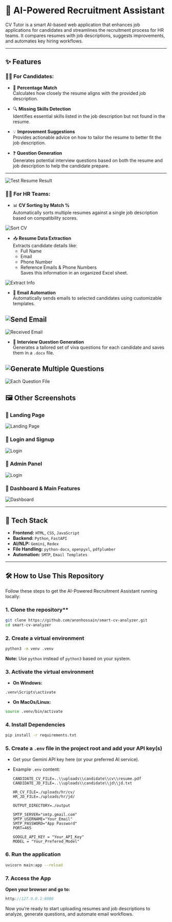 # 🧠 AI-Powered Recruitment Assistant

CV Tutor is a smart AI-based web application that enhances job applications for candidates and streamlines the recruitment process for HR teams. It compares resumes with job descriptions, suggests improvements, and automates key hiring workflows.

---

## ✨ Features

### 👨‍💼 For Candidates:

- 🔢 **Percentage Match**  
  Calculates how closely the resume aligns with the provided job description.

- 🔍 **Missing Skills Detection**  
  Identifies essential skills listed in the job description but not found in the resume.

- 💡 **Improvement Suggestions**  
  Provides actionable advice on how to tailor the resume to better fit the job description.

- ❓ **Question Generation**  
  Generates potential interview questions based on both the resume and job description to help the candidate prepare.

---
![Test Resume Result](https://github.com/anonhossain/cv_project/blob/main/screenshots/12%20Test%20resume%20result.PNG)

### 🧑‍💻 For HR Teams:

- 📊 **CV Sorting by Match %**  
  Automatically sorts multiple resumes against a single job description based on compatibility scores.

![Sort CV](https://github.com/anonhossain/cv_project/blob/main/screenshots/5.%20Analyze%20CV.PNG)

- 📥 **Resume Data Extraction**  
  Extracts candidate details like:
  - Full Name
  - Email
  - Phone Number
  - Reference Emails & Phone Numbers  
  Saves this information in an organized Excel sheet.

![Extract Info](https://github.com/anonhossain/cv_project/blob/main/screenshots/6.Extract%20info.PNG)

- 📧 **Email Automation**  
  Automatically sends emails to selected candidates using customizable templates.

![Send Email](https://github.com/anonhossain/cv_project/blob/main/screenshots/9.2.PNG)
----
![Received Email](https://github.com/anonhossain/cv_project/blob/main/screenshots/9.3.PNG)

- 📄 **Interview Question Generation**  
  Generates a tailored set of viva questions for each candidate and saves them in a `.docx` file.

![Generate Multiple Questions](https://github.com/anonhossain/cv_project/blob/main/screenshots/11%20Generate%20Question%20Output.PNG)
----
![Each Question File](https://github.com/anonhossain/cv_project/blob/main/screenshots/7.Generate%20Q.PNG)

## 🖼️ Other Screenshots

### 📌 Landing Page
![Landing Page](https://github.com/anonhossain/cv_project/blob/main/screenshots/1.PNG)

### 📌 Login and Signup
![Login](https://github.com/anonhossain/cv_project/blob/main/screenshots/3.PNG)

### 📌 Admin Panel
![Login](https://github.com/anonhossain/cv_project/blob/main/screenshots/Admin%20credential%20change.PNG)

### 📌 Dashboard & Main Features
![Dashboard](https://github.com/anonhossain/cv_project/blob/main/screenshots/4%20hrbody.PNG)

---

## 🚀 Tech Stack

- **Frontend:** `HTML`, `CSS`, `JavaScript`
- **Backend:** `Python`, `FastAPI`
- **AI/NLP:** `Gemini`, `Redex`
- **File Handling:** `python-docx`, `openpyxl`, `pdfplumber`
- **Automation:** `SMTP`, `Email Templates`

---

## 🛠️ How to Use This Repository

Follow these steps to get the AI-Powered Recruitment Assistant running locally:

### 1. Clone the repository**  
```bash
git clone https://github.com/anonhossain/smart-cv-analyzer.git
cd smart-cv-analyzer
```
### 2. Create a virtual environment 

```bash
python3 -m venv .venv
```
**Note:** Use `python` instead of `python3` based on your system.

### 3. Activate the virtual environment 
- **On Windows:**

```bash
.venv\Scripts\activate
```

- **On MacOs/Linux:**

```bash
source .venv/bin/activate
```
  
### 4. Install Dependencies

```bash
pip install -r requirements.txt
```
### 5. Create a `.env` file in the project root and add your API key(s)
- Get your Gemini API key here (or your preferred AI service).
- Example `.env` content:
  
  ``` env
  CANDIDATE_CV_FILE=..\\uploads\\candidate\\cv\\resume.pdf
  CANDIDATE_JD_FILE=..\\uploads\\candidate\\jd\\jd.txt

  HR_CV_FILE=./uploads/hr/cv/
  HR_JD_FILE=./uploads/hr/jd/

  OUTPUT_DIRECTORY=./output

  SMTP_SERVER="smtp.gmail.com"
  SMTP_USERNAME="Your_Email"
  SMTP_PASSWORD="App Password"
  PORT=465

  GOOGLE_API_KEY = "Your_API_Key"
  MODEL = "Your_Prefered_Model"
  
  ```
### 6. Run the application

```bash
uvicorn main:app --reload
```

### 7. Access the App
**Open your browser and go to:**

```cpp
http://127.0.0.1:8000
```

Now you’re ready to start uploading resumes and job descriptions to analyze, generate questions, and automate email workflows.


